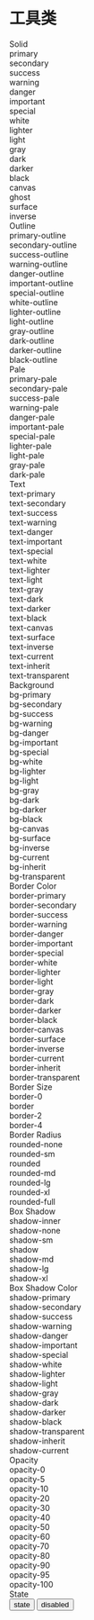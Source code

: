 # 工具类

<div class="grid grid-cols-7 gap-4 mb-10">
<div class="col-span-full flex items-center font-bold text-lg">Solid</div>
<div class="h-10 w-full flex items-center justify-center -primary">primary</div>
<div class="h-10 w-full flex items-center justify-center -secondary">secondary</div>
<div class="h-10 w-full flex items-center justify-center -success">success</div>
<div class="h-10 w-full flex items-center justify-center -warning">warning</div>
<div class="h-10 w-full flex items-center justify-center -danger">danger</div>
<div class="h-10 w-full flex items-center justify-center -important">important</div>
<div class="h-10 w-full flex items-center justify-center -special">special</div>

<div class="h-10 w-full flex items-center justify-center -white">white</div>
<div class="h-10 w-full flex items-center justify-center -lighter">lighter</div>
<div class="h-10 w-full flex items-center justify-center -light">light</div>
<div class="h-10 w-full flex items-center justify-center -gray">gray</div>
<div class="h-10 w-full flex items-center justify-center -dark">dark</div>
<div class="h-10 w-full flex items-center justify-center -darker">darker</div>
<div class="h-10 w-full flex items-center justify-center -black">black</div>

<div class="h-10 w-full flex items-center justify-center -canvas">canvas</div>
<div class="h-10 w-full flex items-center justify-center -ghost">ghost</div>
<div class="h-10 w-full flex items-center justify-center -surface">surface</div>
<div class="h-10 w-full flex items-center justify-center -inverse">inverse</div>
</div>

<div class="grid grid-cols-7 gap-4 mb-10">
<div class="col-span-full flex items-center font-bold text-lg">Outline</div>
<div class="h-10 w-full flex items-center justify-center -primary-outline">primary-outline</div>
<div class="h-10 w-full flex items-center justify-center -secondary-outline">secondary-outline</div>
<div class="h-10 w-full flex items-center justify-center -success-outline">success-outline</div>
<div class="h-10 w-full flex items-center justify-center -warning-outline">warning-outline</div>
<div class="h-10 w-full flex items-center justify-center -danger-outline">danger-outline</div>
<div class="h-10 w-full flex items-center justify-center -important-outline">important-outline</div>
<div class="h-10 w-full flex items-center justify-center -special-outline">special-outline</div>

<div class="h-10 w-full flex items-center justify-center -white-outline">white-outline</div>
<div class="h-10 w-full flex items-center justify-center -lighter-outline">lighter-outline</div>
<div class="h-10 w-full flex items-center justify-center -light-outline">light-outline</div>
<div class="h-10 w-full flex items-center justify-center -gray-outline">gray-outline</div>
<div class="h-10 w-full flex items-center justify-center -dark-outline">dark-outline</div>
<div class="h-10 w-full flex items-center justify-center -darker-outline">darker-outline</div>
<div class="h-10 w-full flex items-center justify-center -black-outline">black-outline</div>
</div>
<div class="grid grid-cols-7 gap-4 mb-10">
<div class="col-span-full flex items-center font-bold text-lg">Pale</div>
<div class="h-10 w-full flex items-center justify-center -border -primary-pale">primary-pale</div>
<div class="h-10 w-full flex items-center justify-center -border -secondary-pale">secondary-pale</div>
<div class="h-10 w-full flex items-center justify-center -border -success-pale">success-pale</div>
<div class="h-10 w-full flex items-center justify-center -border -warning-pale">warning-pale</div>
<div class="h-10 w-full flex items-center justify-center -border -danger-pale">danger-pale</div>
<div class="h-10 w-full flex items-center justify-center -border -important-pale">important-pale</div>
<div class="h-10 w-full flex items-center justify-center -border -special-pale">special-pale</div>

<div class="h-10 w-full flex items-center justify-center -border -lighter-pale">lighter-pale</div>
<div class="h-10 w-full flex items-center justify-center -border -light-pale">light-pale</div>
<div class="h-10 w-full flex items-center justify-center -border -gray-pale">gray-pale</div>
<div class="h-10 w-full flex items-center justify-center -border -dark-pale">dark-pale</div>
</div>
<div class="grid grid-cols-7 gap-4 mb-10">
<div class="col-span-full flex items-center font-bold text-lg">Text</div>
<div class="h-10 w-full flex items-center justify-center -text-primary">text-primary</div>
<div class="h-10 w-full flex items-center justify-center -text-secondary">text-secondary</div>
<div class="h-10 w-full flex items-center justify-center -text-success">text-success</div>
<div class="h-10 w-full flex items-center justify-center -text-warning">text-warning</div>
<div class="h-10 w-full flex items-center justify-center -text-danger">text-danger</div>
<div class="h-10 w-full flex items-center justify-center -text-important">text-important</div>
<div class="h-10 w-full flex items-center justify-center -text-special">text-special</div>

<div class="h-10 w-full flex items-center justify-center -text-white">text-white</div>
<div class="h-10 w-full flex items-center justify-center -text-lighter">text-lighter</div>
<div class="h-10 w-full flex items-center justify-center -text-light">text-light</div>
<div class="h-10 w-full flex items-center justify-center -text-gray">text-gray</div>
<div class="h-10 w-full flex items-center justify-center -text-dark">text-dark</div>
<div class="h-10 w-full flex items-center justify-center -text-darker">text-darker</div>
<div class="h-10 w-full flex items-center justify-center -text-black">text-black</div>

<div class="h-10 w-full flex items-center justify-center -text-canvas">text-canvas</div>
<div class="h-10 w-full flex items-center justify-center -text-surface">text-surface</div>
<div class="h-10 w-full flex items-center justify-center -text-inverse"><span class="text-white">text-inverse</span></div>
<div class="h-10 w-full flex items-center justify-center -text-current"><span class="text-white">text-current</span></div>
<div class="h-10 w-full flex items-center justify-center -text-inherit">text-inherit</div>
<div class="h-10 w-full flex items-center justify-center -text-transparent">text-transparent</div>
</div>
<div class="grid grid-cols-7 gap-4 mb-10">
<div class="col-span-full flex items-center font-bold text-lg">Background</div>
<div class="h-10 w-full flex items-center justify-center -bg-primary">bg-primary</div>
<div class="h-10 w-full flex items-center justify-center -bg-secondary">bg-secondary</div>
<div class="h-10 w-full flex items-center justify-center -bg-success">bg-success</div>
<div class="h-10 w-full flex items-center justify-center -bg-warning">bg-warning</div>
<div class="h-10 w-full flex items-center justify-center -bg-danger">bg-danger</div>
<div class="h-10 w-full flex items-center justify-center -bg-important">bg-important</div>
<div class="h-10 w-full flex items-center justify-center -bg-special">bg-special</div>

<div class="h-10 w-full flex items-center justify-center -bg-white">bg-white</div>
<div class="h-10 w-full flex items-center justify-center -bg-lighter">bg-lighter</div>
<div class="h-10 w-full flex items-center justify-center -bg-light">bg-light</div>
<div class="h-10 w-full flex items-center justify-center -bg-gray">bg-gray</div>
<div class="h-10 w-full flex items-center justify-center -bg-dark">bg-dark</div>
<div class="h-10 w-full flex items-center justify-center -bg-darker">bg-darker</div>
<div class="h-10 w-full flex items-center justify-center -bg-black">bg-black</div>

<div class="h-10 w-full flex items-center justify-center -bg-canvas">bg-canvas</div>
<div class="h-10 w-full flex items-center justify-center -bg-surface">bg-surface</div>
<div class="h-10 w-full flex items-center justify-center -bg-inverse"><span class="text-white">bg-inverse</span></div>
<div class="h-10 w-full flex items-center justify-center -bg-current"><span class="text-white">bg-current</span></div>
<div class="h-10 w-full flex items-center justify-center -bg-inherit">bg-inherit</div>
<div class="h-10 w-full flex items-center justify-center -bg-transparent">bg-transparent</div>
</div>
<div class="grid grid-cols-7 gap-4 mb-10">
<div class="col-span-full flex items-center font-bold text-lg">Border Color</div>
<div class="h-10 w-full flex items-center justify-center -border -border-primary">border-primary</div>
<div class="h-10 w-full flex items-center justify-center -border -border-secondary">border-secondary</div>
<div class="h-10 w-full flex items-center justify-center -border -border-success">border-success</div>
<div class="h-10 w-full flex items-center justify-center -border -border-warning">border-warning</div>
<div class="h-10 w-full flex items-center justify-center -border -border-danger">border-danger</div>
<div class="h-10 w-full flex items-center justify-center -border -border-important">border-important</div>
<div class="h-10 w-full flex items-center justify-center -border -border-special">border-special</div>

<div class="h-10 w-full flex items-center justify-center -border -border-white">border-white</div>
<div class="h-10 w-full flex items-center justify-center -border -border-lighter">border-lighter</div>
<div class="h-10 w-full flex items-center justify-center -border -border-light">border-light</div>
<div class="h-10 w-full flex items-center justify-center -border -border-gray">border-gray</div>
<div class="h-10 w-full flex items-center justify-center -border -border-dark">border-dark</div>
<div class="h-10 w-full flex items-center justify-center -border -border-darker">border-darker</div>
<div class="h-10 w-full flex items-center justify-center -border -border-black">border-black</div>

<div class="h-10 w-full flex items-center justify-center -border -border-canvas">border-canvas</div>
<div class="h-10 w-full flex items-center justify-center -border -border-surface">border-surface</div>
<div class="h-10 w-full flex items-center justify-center -border -border-inverse">border-inverse</div>

<div class="h-10 w-full flex items-center justify-center -border -border-current">border-current</div>
<div class="h-10 w-full flex items-center justify-center -border -border-inherit">border-inherit</div>
<div class="h-10 w-full flex items-center justify-center -border -border-transparent">border-transparent</div>
</div>
<div class="grid grid-cols-7 gap-4 mb-10">
<div class="col-span-full flex items-center font-bold text-lg">Border Size</div>
<div class="h-10 w-full flex items-center justify-center -border-0 -border-current">border-0</div>
<div class="h-10 w-full flex items-center justify-center -border -border-current">border</div>
<div class="h-10 w-full flex items-center justify-center -border-2 -border-current">border-2</div>
<div class="h-10 w-full flex items-center justify-center -border-4 -border-current">border-4</div>
</div>
<div class="grid grid-cols-7 gap-4 mb-10">
<div class="col-span-full flex items-center font-bold text-lg">Border Radius</div>
<div class="h-10 w-full flex items-center justify-center -border -border-current -rounded-none">rounded-none</div>
<div class="h-10 w-full flex items-center justify-center -border -border-current -rounded-sm">rounded-sm</div>
<div class="h-10 w-full flex items-center justify-center -border -border-current -rounded">rounded</div>
<div class="h-10 w-full flex items-center justify-center -border -border-current -rounded-md">rounded-md</div>
<div class="h-10 w-full flex items-center justify-center -border -border-current -rounded-lg">rounded-lg</div>
<div class="h-10 w-full flex items-center justify-center -border -border-current -rounded-xl">rounded-xl</div>
<div class="h-10 w-full flex items-center justify-center -border -border-current -rounded-full">rounded-full</div>
</div>

<div class="grid grid-cols-7 gap-4 mb-10">
<div class="col-span-full flex items-center font-bold text-lg">Box Shadow</div>
<div class="h-10 w-full flex items-center justify-center -canvas -shadow-inner">shadow-inner</div>
<div class="h-10 w-full flex items-center justify-center -canvas -shadow-none">shadow-none</div>
<div class="h-10 w-full flex items-center justify-center -canvas -shadow-sm">shadow-sm</div>
<div class="h-10 w-full flex items-center justify-center -canvas -shadow">shadow</div>
<div class="h-10 w-full flex items-center justify-center -canvas -shadow-md">shadow-md</div>
<div class="h-10 w-full flex items-center justify-center -canvas -shadow-lg">shadow-lg</div>
<div class="h-10 w-full flex items-center justify-center -canvas -shadow-xl">shadow-xl</div>
</div>

<div class="grid grid-cols-7 gap-4 mb-10">
<div class="col-span-full flex items-center font-bold text-lg">Box Shadow Color</div>
<div class="h-10 w-full flex items-center justify-center -bg-surface -shadow-md -shadow-primary">shadow-primary</div>
<div class="h-10 w-full flex items-center justify-center -bg-surface -shadow-md -shadow-secondary">shadow-secondary</div>
<div class="h-10 w-full flex items-center justify-center -bg-surface -shadow-md -shadow-success">shadow-success</div>
<div class="h-10 w-full flex items-center justify-center -bg-surface -shadow-md -shadow-warning">shadow-warning</div>
<div class="h-10 w-full flex items-center justify-center -bg-surface -shadow-md -shadow-danger">shadow-danger</div>
<div class="h-10 w-full flex items-center justify-center -bg-surface -shadow-md -shadow-important">shadow-important</div>
<div class="h-10 w-full flex items-center justify-center -bg-surface -shadow-md -shadow-special">shadow-special</div>

<div class="h-10 w-full flex items-center justify-center -bg-surface -shadow-md -shadow-white">shadow-white</div>
<div class="h-10 w-full flex items-center justify-center -bg-surface -shadow-md -shadow-lighter">shadow-lighter</div>
<div class="h-10 w-full flex items-center justify-center -bg-surface -shadow-md -shadow-light">shadow-light</div>
<div class="h-10 w-full flex items-center justify-center -bg-surface -shadow-md -shadow-gray">shadow-gray</div>
<div class="h-10 w-full flex items-center justify-center -bg-surface -shadow-md -shadow-dark">shadow-dark</div>
<div class="h-10 w-full flex items-center justify-center -bg-surface -shadow-md -shadow-darker">shadow-darker</div>
<div class="h-10 w-full flex items-center justify-center -bg-surface -shadow-md -shadow-black">shadow-black</div>

<div class="h-10 w-full flex items-center justify-center -bg-surface -shadow-md -shadow-transparent">shadow-transparent</div>
<div class="h-10 w-full flex items-center justify-center -bg-surface -shadow-md -shadow-inherit">shadow-inherit</div>
<div class="h-10 w-full flex items-center justify-center -bg-surface -shadow-md -shadow-current">shadow-current</div>
</div>

<div class="grid grid-cols-7 gap-4 mb-10">
<div class="col-span-full flex items-center font-bold text-lg">Opacity</div>
<div class="h-10 w-full flex items-center justify-center -black -opacity-0">opacity-0</div>
<div class="h-10 w-full flex items-center justify-center -black -opacity-5">opacity-5</div>
<div class="h-10 w-full flex items-center justify-center -black -opacity-10">opacity-10</div>
<div class="h-10 w-full flex items-center justify-center -black -opacity-20">opacity-20</div>
<div class="h-10 w-full flex items-center justify-center -black -opacity-30">opacity-30</div>
<div class="h-10 w-full flex items-center justify-center -black -opacity-40">opacity-40</div>
<div class="h-10 w-full flex items-center justify-center -black -opacity-50">opacity-50</div>
<div class="h-10 w-full flex items-center justify-center -black -opacity-60">opacity-60</div>
<div class="h-10 w-full flex items-center justify-center -black -opacity-70">opacity-70</div>
<div class="h-10 w-full flex items-center justify-center -black -opacity-80">opacity-80</div>
<div class="h-10 w-full flex items-center justify-center -black -opacity-90">opacity-90</div>
<div class="h-10 w-full flex items-center justify-center -black -opacity-95">opacity-95</div>
<div class="h-10 w-full flex items-center justify-center -black -opacity-100">opacity-100</div>
</div>

<div class="grid grid-cols-7 gap-4 mb-10">
<div class="col-span-full flex items-center font-bold text-lg">State</div>
<button type="button" class="h-10 w-full flex items-center justify-center -surface -state">state</button>
<button type="button" class="h-10 w-full flex items-center justify-center -primary -disabled">disabled</button>
</div>
